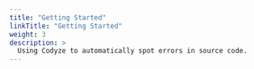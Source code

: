 ```yaml
---
title: "Getting Started"
linkTitle: "Getting Started"
weight: 3
description: >
  Using Codyze to automatically spot errors in source code.
---
```

